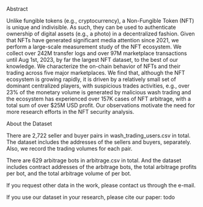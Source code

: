 Abstract

Unlike fungible tokens (e.g., cryptocurrency), a Non-Fungible Token (NFT) is unique and indivisible. As such, they can be used to authenticate ownership of digital assets (e.g., a photo) in a decentralized fashion. Given that NFTs have generated significant media attention since 2021, we perform a large-scale measurement study of the NFT ecosystem. We collect over 242M transfer logs and over 97M marketplace transactions until Aug 1st, 2023, by far the largest NFT dataset, to the best of our knowledge.  We characterize the on-chain behavior of NFTs and their trading across five major marketplaces. We find that, although the NFT ecosystem is growing rapidly, it is driven by a relatively small set of dominant centralized players, with suspicious trades activities, e.g., over 23\% of the monetary volume is generated by malicious wash trading and the ecosystem has experienced over 157K cases of NFT arbitrage, with a total sum of over \$25M USD profit. Our observations motivate the need for more research efforts in the NFT security analysis.

About the Dataset

There are 2,722 seller and buyer pairs in wash_trading_users.csv in total. The dataset includes the addresses of the sellers and buyers, separately. Also, we record the trading volumes for each pair.

There are 629 arbitrage bots in arbitrage.csv in total. And the dataset includes contract addresses of the arbitrage bots, the total arbitrage profits per bot, and the total arbitrage volume of per bot. 


If you request other data in the work, please contact us through the e-mail.

If you use our dataset in your research, please cite our paper: 
todo